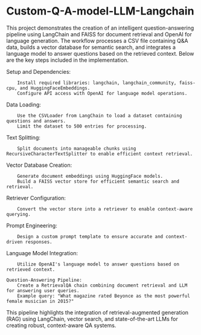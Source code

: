 # Custom-Q-A-model-LLM-Langchain
This project demonstrates the creation of an intelligent question-answering pipeline using LangChain and FAISS for document retrieval and OpenAI for language generation. The workflow processes a CSV file containing Q&A data, builds a vector database for semantic search, and integrates a language model to answer questions based on the retrieved context. Below are the key steps included in the implementation.

Setup and Dependencies:

        Install required libraries: langchain, langchain_community, faiss-cpu, and HuggingFaceEmbeddings.
        Configure API access with OpenAI for language model operations.

Data Loading:

        Use the CSVLoader from LangChain to load a dataset containing questions and answers.
        Limit the dataset to 500 entries for processing.

Text Splitting:

        Split documents into manageable chunks using RecursiveCharacterTextSplitter to enable efficient context retrieval.

Vector Database Creation:

        Generate document embeddings using HuggingFace models.
        Build a FAISS vector store for efficient semantic search and retrieval.

Retriever Configuration:

        Convert the vector store into a retriever to enable context-aware querying.

Prompt Engineering:

        Design a custom prompt template to ensure accurate and context-driven responses.

Language Model Integration:

        Utilize OpenAI's language model to answer questions based on retrieved context.

    Question-Answering Pipeline:
        Create a RetrievalQA chain combining document retrieval and LLM for answering user queries.
        Example query: "What magazine rated Beyonce as the most powerful female musician in 2015?"

This pipeline highlights the integration of retrieval-augmented generation (RAG) using LangChain, vector search, and state-of-the-art LLMs for creating robust, context-aware QA systems.
